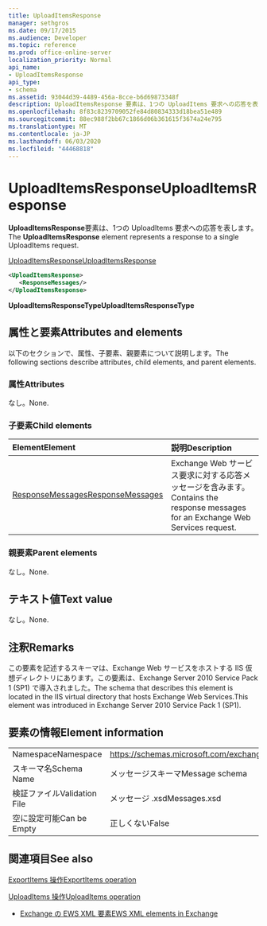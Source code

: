```yaml
---
title: UploadItemsResponse
manager: sethgros
ms.date: 09/17/2015
ms.audience: Developer
ms.topic: reference
ms.prod: office-online-server
localization_priority: Normal
api_name:
- UploadItemsResponse
api_type:
- schema
ms.assetid: 93044d39-4489-456a-8cce-b6d69873348f
description: UploadItemsResponse 要素は、1つの UploadItems 要求への応答を表します。
ms.openlocfilehash: 8f83c8239709052fe84d80834333d18bea51e489
ms.sourcegitcommit: 88ec988f2bb67c1866d06b361615f3674a24e795
ms.translationtype: MT
ms.contentlocale: ja-JP
ms.lasthandoff: 06/03/2020
ms.locfileid: "44468818"
---
```

# <a name="uploaditemsresponse"></a><span data-ttu-id="5d803-103">UploadItemsResponse</span><span class="sxs-lookup"><span data-stu-id="5d803-103">UploadItemsResponse</span></span>

<span data-ttu-id="5d803-104">**UploadItemsResponse**要素は、1つの UploadItems 要求への応答を表します。</span><span class="sxs-lookup"><span data-stu-id="5d803-104">The **UploadItemsResponse** element represents a response to a single UploadItems request.</span></span> 
  
[<span data-ttu-id="5d803-105">UploadItemsResponse</span><span class="sxs-lookup"><span data-stu-id="5d803-105">UploadItemsResponse</span></span>](uploaditemsresponse.md)
  
```XML
<UploadItemsResponse>
   <ResponseMessages/>
</UploadItemsResponse>
```

 <span data-ttu-id="5d803-106">**UploadItemsResponseType**</span><span class="sxs-lookup"><span data-stu-id="5d803-106">**UploadItemsResponseType**</span></span>
## <a name="attributes-and-elements"></a><span data-ttu-id="5d803-107">属性と要素</span><span class="sxs-lookup"><span data-stu-id="5d803-107">Attributes and elements</span></span>

<span data-ttu-id="5d803-108">以下のセクションで、属性、子要素、親要素について説明します。</span><span class="sxs-lookup"><span data-stu-id="5d803-108">The following sections describe attributes, child elements, and parent elements.</span></span>
  
### <a name="attributes"></a><span data-ttu-id="5d803-109">属性</span><span class="sxs-lookup"><span data-stu-id="5d803-109">Attributes</span></span>

<span data-ttu-id="5d803-110">なし。</span><span class="sxs-lookup"><span data-stu-id="5d803-110">None.</span></span>
  
### <a name="child-elements"></a><span data-ttu-id="5d803-111">子要素</span><span class="sxs-lookup"><span data-stu-id="5d803-111">Child elements</span></span>

|<span data-ttu-id="5d803-112">**Element**</span><span class="sxs-lookup"><span data-stu-id="5d803-112">**Element**</span></span>|<span data-ttu-id="5d803-113">**説明**</span><span class="sxs-lookup"><span data-stu-id="5d803-113">**Description**</span></span>|
|:-----|:-----|
|[<span data-ttu-id="5d803-114">ResponseMessages</span><span class="sxs-lookup"><span data-stu-id="5d803-114">ResponseMessages</span></span>](responsemessages.md) <br/> |<span data-ttu-id="5d803-115">Exchange Web サービス要求に対する応答メッセージを含みます。</span><span class="sxs-lookup"><span data-stu-id="5d803-115">Contains the response messages for an Exchange Web Services request.</span></span>  <br/> |
   
### <a name="parent-elements"></a><span data-ttu-id="5d803-116">親要素</span><span class="sxs-lookup"><span data-stu-id="5d803-116">Parent elements</span></span>

<span data-ttu-id="5d803-117">なし。</span><span class="sxs-lookup"><span data-stu-id="5d803-117">None.</span></span>
  
## <a name="text-value"></a><span data-ttu-id="5d803-118">テキスト値</span><span class="sxs-lookup"><span data-stu-id="5d803-118">Text value</span></span>

<span data-ttu-id="5d803-119">なし。</span><span class="sxs-lookup"><span data-stu-id="5d803-119">None.</span></span>
  
## <a name="remarks"></a><span data-ttu-id="5d803-120">注釈</span><span class="sxs-lookup"><span data-stu-id="5d803-120">Remarks</span></span>

<span data-ttu-id="5d803-121">この要素を記述するスキーマは、Exchange Web サービスをホストする IIS 仮想ディレクトリにあります。この要素は、Exchange Server 2010 Service Pack 1 (SP1) で導入されました。</span><span class="sxs-lookup"><span data-stu-id="5d803-121">The schema that describes this element is located in the IIS virtual directory that hosts Exchange Web Services.This element was introduced in Exchange Server 2010 Service Pack 1 (SP1).</span></span>
  
## <a name="element-information"></a><span data-ttu-id="5d803-122">要素の情報</span><span class="sxs-lookup"><span data-stu-id="5d803-122">Element information</span></span>

|||
|:-----|:-----|
|<span data-ttu-id="5d803-123">Namespace</span><span class="sxs-lookup"><span data-stu-id="5d803-123">Namespace</span></span>  <br/> |https://schemas.microsoft.com/exchange/services/2006/messages  <br/> |
|<span data-ttu-id="5d803-124">スキーマ名</span><span class="sxs-lookup"><span data-stu-id="5d803-124">Schema Name</span></span>  <br/> |<span data-ttu-id="5d803-125">メッセージスキーマ</span><span class="sxs-lookup"><span data-stu-id="5d803-125">Message schema</span></span>  <br/> |
|<span data-ttu-id="5d803-126">検証ファイル</span><span class="sxs-lookup"><span data-stu-id="5d803-126">Validation File</span></span>  <br/> |<span data-ttu-id="5d803-127">メッセージ .xsd</span><span class="sxs-lookup"><span data-stu-id="5d803-127">Messages.xsd</span></span>  <br/> |
|<span data-ttu-id="5d803-128">空に設定可能</span><span class="sxs-lookup"><span data-stu-id="5d803-128">Can be Empty</span></span>  <br/> |<span data-ttu-id="5d803-129">正しくない</span><span class="sxs-lookup"><span data-stu-id="5d803-129">False</span></span>  <br/> |
   
## <a name="see-also"></a><span data-ttu-id="5d803-130">関連項目</span><span class="sxs-lookup"><span data-stu-id="5d803-130">See also</span></span>



[<span data-ttu-id="5d803-131">ExportItems 操作</span><span class="sxs-lookup"><span data-stu-id="5d803-131">ExportItems operation</span></span>](exportitems-operation.md)
  
[<span data-ttu-id="5d803-132">UploadItems 操作</span><span class="sxs-lookup"><span data-stu-id="5d803-132">UploadItems operation</span></span>](uploaditems-operation.md)


- [<span data-ttu-id="5d803-133">Exchange の EWS XML 要素</span><span class="sxs-lookup"><span data-stu-id="5d803-133">EWS XML elements in Exchange</span></span>](ews-xml-elements-in-exchange.md)

